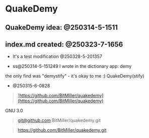 # QuakeDemy

## QuakeDemy idea: @250314-5-1511

## index.md created: @250323-7-1656

- It's a test modification @250328-5-201357

- ss@250314-5-151249
I wrote in the dictionary app: demy

the only find was "demystify" - it's okay to me :)
QuakeDemy(stify)

- @250315-6-0828
> [https://github.com/BitMiller/quakedemy](https://github.com/BitMiller/quakedemy)

GNU 3.0

> git@github.com:BitMiller/quakedemy.git

> https://github.com/BitMiller/quakedemy.git
